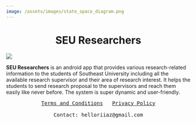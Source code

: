 ```yaml
---
image: /assets/images/state_space_diagram.png
---
```

# <center> SEU Researchers </center>

<img src="./assets/images/appFeatures.gif">

**SEU Researchers** is an android app that provides various research-related information to the students of Southeast University including all the available research supervisor and their area of research interest. It helps the students to send research proposal to the supervisors and reach them easily like never before.
The system is super dynamic and user-friendly.

<pre align="center">
<a href="https://iqbalriiaz.github.io/seu-researchers/Terms-and-Conditions.html">Terms and Conditions</a>   <a href="https://iqbalriiaz.github.io/seu-researchers/Privacy-Policy.html">Privacy Policy</a>

Contact: helloriiaz@gmail.com
</pre>
